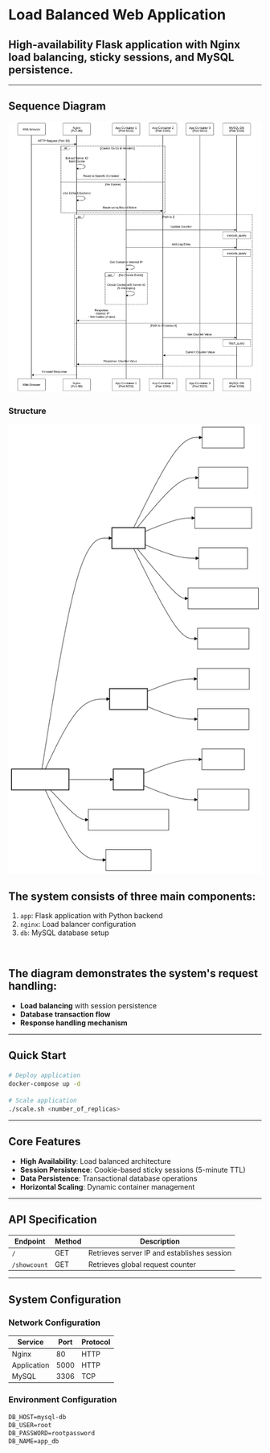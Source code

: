 
# Load Balanced Web Application

## High-availability Flask application with Nginx load balancing, sticky sessions, and MySQL persistence.
---

## Sequence Diagram
![alt text](<docs/sequence diagram.svg>)

### Structure
![alt text](docs/structure.svg)


## The system consists of three main components:

1. `app`: Flask application with Python backend
2. `nginx`: Load balancer configuration
3. `db`: MySQL database setup

<br>

## The diagram demonstrates the system's request handling:

- **Load balancing** with session persistence
- **Database transaction flow**
- **Response handling mechanism**

---

## Quick Start

```bash
# Deploy application
docker-compose up -d

# Scale application
./scale.sh <number_of_replicas>
```

---

## Core Features

- **High Availability**: Load balanced architecture
- **Session Persistence**: Cookie-based sticky sessions (5-minute TTL)
- **Data Persistence**: Transactional database operations
- **Horizontal Scaling**: Dynamic container management

---

## API Specification

| Endpoint         | Method | Description                                 |
|------------------|--------|---------------------------------------------|
| `/`              | GET    | Retrieves server IP and establishes session |
| `/showcount`     | GET    | Retrieves global request counter            |

---

## System Configuration

### Network Configuration

| Service      | Port  | Protocol |
|--------------|-------|----------|
| Nginx        | 80    | HTTP     |
| Application  | 5000  | HTTP     |
| MySQL        | 3306  | TCP      |

### Environment Configuration

```properties
DB_HOST=mysql-db
DB_USER=root
DB_PASSWORD=rootpassword
DB_NAME=app_db
